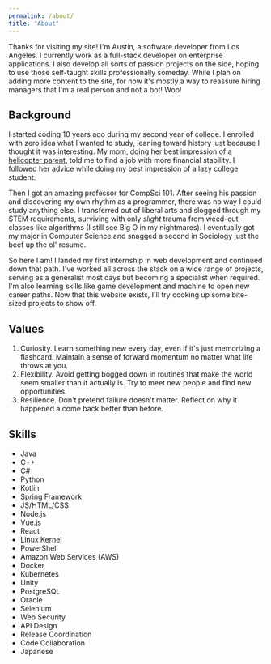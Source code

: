 ```yaml
---
permalink: /about/
title: "About"
---
```


Thanks for visiting my site! I'm Austin, a software developer from Los Angeles. I currently work as a full-stack developer on enterprise applications. I also develop all sorts of passion projects on the side, hoping to use those self-taught skills professionally someday. While I plan on adding more content to the site, for now it's mostly a way to reassure hiring managers that I'm a real person and not a bot! Woo!

## Background
 I started coding 10 years ago during my second year of college. I enrolled with zero idea what I wanted to study, leaning toward history just because I thought it was interesting. My mom, doing her best impression of a [helicopter parent][helicopter], told me to find a job with more financial stability. I followed her advice while doing my best impression of a lazy college student.
 
Then I got an amazing professor for CompSci 101. After seeing his passion and discovering my own rhythm as a programmer, there was no way I could study anything else. I transferred out of liberal arts and slogged through my STEM requirements, surviving with only *slight* trauma from weed-out classes like algorithms (I still see Big O in my nightmares). I eventually got my major in Computer Science and snagged a second in Sociology just the beef up the ol' resume.

So here I am! I landed my first internship in web development and continued down that path. I've worked all across the stack on a wide range of projects, serving as a generalist most days but becoming a specialist when required. I'm also learning skills like game development and machine to open new career paths. Now that this website exists, I'll try cooking up some bite-sized projects to show off.

## Values
1. Curiosity. Learn something new every day, even if it's just memorizing a flashcard. Maintain a sense of forward momentum no matter what life throws at you.
2. Flexibility. Avoid getting bogged down in routines that make the world seem smaller than it actually is. Try to meet new people and find new opportunities.
3. Resilience. Don't pretend failure doesn't matter. Reflect on why it happened a come back better than before. 


## Skills
- Java
- C++
- C#
- Python
- Kotlin
- Spring Framework
- JS/HTML/CSS
- Node.js
- Vue.js
- React
- Linux Kernel
- PowerShell
- Amazon Web Services (AWS)
- Docker
- Kubernetes
- Unity
- PostgreSQL
- Oracle
- Selenium
- Web Security
- API Design
- Release Coordination
- Code Collaboration
- Japanese

[helicopter]: https://en.wikipedia.org/wiki/Helicopter_parent 